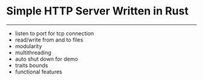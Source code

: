# Simple HTTP Server Written in Rust

--------------------------------------

 - listen to port for tcp connection
 - read/write from and to files
 - modularity
 - multithreading
 - auto shut down for demo
 - traits bounds
 - functional features
